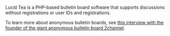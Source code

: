 Lucid Tea is a PHP-based bulletin board software that supports discussions without registrations or user IDs and registrations.

To learn more about anonymous bulletin boards, see [this interview with the founder of the giant anonymous bulletin board 2channel](http://www.ojr.org/japan/internet/1061505583.php).